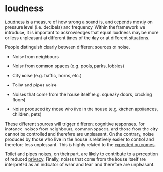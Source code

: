 # loudness

[Loudness](https://en.wikipedia.org/wiki/Loudness) 
is a measure of how strong a sound is, and depends mostly
on pressure level (i.e. decibels) and frequency. Within the 
framework we introduce, it is important to acknowledges that 
equal loudness may be more or less unpleasant at different times of the day or at different situations.

People distinguish clearly between different sources
of noise.

* Noise from neighbours

* Noise from common spaces (e.g. pools, parks, lobbies)

* City noise (e.g. traffic, horns, etc.)

* Toilet and pipes noise 

* Noises that come from the house itself (e.g. squeaky doors, cracking floors)

* Noise produced by those who live in the house (e.g. kitchen appliances, children, pets)

These different sources will trigger different cognitive 
responses. For instance, noises from neighbours, common spaces,
and those from the city cannot be controlled and therefore
are unpleasant. On the contrary, noise produced by those who 
live in the house is relatively easier to control and therefore 
less unpleasant. This is highly related to the 
[expected outcomes](layer=expected_outcomes). 

Toilet and pipes noises, on their part, are likely to contribute 
to a perception of reduced [privacy](code=privacy). Finally, noises that come from the house itself are interpreted as an 
indicator of wear and tear, and therefore are unpleasant. 
